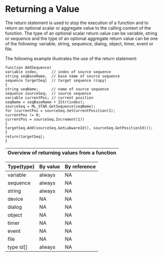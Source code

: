# Returning a Value

The return statement is used to stop the execution of a function and to return an optional scalar or aggregate value to the calling context of the function. The type of an optional scalar return value can be variable, string or sequence and the type of an optional aggregate return value can be one of the following: variable, string, sequence, dialog, object, timer, event or file.

The following example illustrates the use of the return statement:

&#x20;

```clike
function AddSequence(
variable index,      // index of source sequence
string seqBaseName,  // base name of source sequence
sequence targetSeq)  // target sequence (copy)
{
string seqName;      // name of source sequence
sequence sourceSeq;  // source sequence
variable currentPos; // current position
seqName = seqBaseName + IStr(index);
sourceSeq = ML_STAR.GetSequence(seqName);
for (currentPos = sourceSeq.SetCurrentPosition(1);
currentPos != 0;
currentPos = sourceSeq.Increment(1))
{
targetSeq.Add(sourceSeq.GetLabwareId(), sourceSeq.GetPositionId());
}
return(targetSeq);
}
```



&#x20;

| **Overview of returning values from a function** |
| :----------------------------------------------: |

| **Type(type)** | **By value** | **By reference** |
| -------------- | ------------ | ---------------- |
| variable       | always       | NA               |
| sequence       | always       | NA               |
| string         | always       | NA               |
| device         | NA           | NA               |
| dialog         | NA           | NA               |
| object         | NA           | NA               |
| timer          | NA           | NA               |
| event          | NA           | NA               |
| file           | NA           | NA               |
| type id\[]     | always       | NA               |
